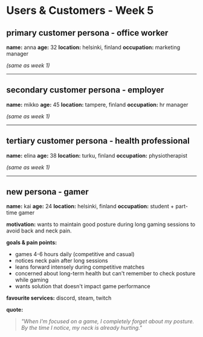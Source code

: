 # Users & Customers - Week 5

## primary customer persona - office worker

**name:** anna
**age:** 32
**location:** helsinki, finland
**occupation:** marketing manager

*(same as week 1)*

---

## secondary customer persona - employer

**name:** mikko
**age:** 45
**location:** tampere, finland
**occupation:** hr manager

*(same as week 1)*

---

## tertiary customer persona - health professional

**name:** elina
**age:** 38
**location:** turku, finland
**occupation:** physiotherapist

*(same as week 1)*

---

## new persona - gamer

**name:** kai
**age:** 24
**location:** helsinki, finland
**occupation:** student + part-time gamer

**motivation:**
wants to maintain good posture during long gaming sessions to avoid back and neck pain.

**goals & pain points:**

- games 4-6 hours daily (competitive and casual)
- notices neck pain after long sessions
- leans forward intensely during competitive matches
- concerned about long-term health but can't remember to check posture while gaming
- wants solution that doesn't impact game performance

**favourite services:**
discord, steam, twitch

**quote:**

> _"When I'm focused on a game, I completely forget about my posture. By the time I notice, my neck is already hurting."_
